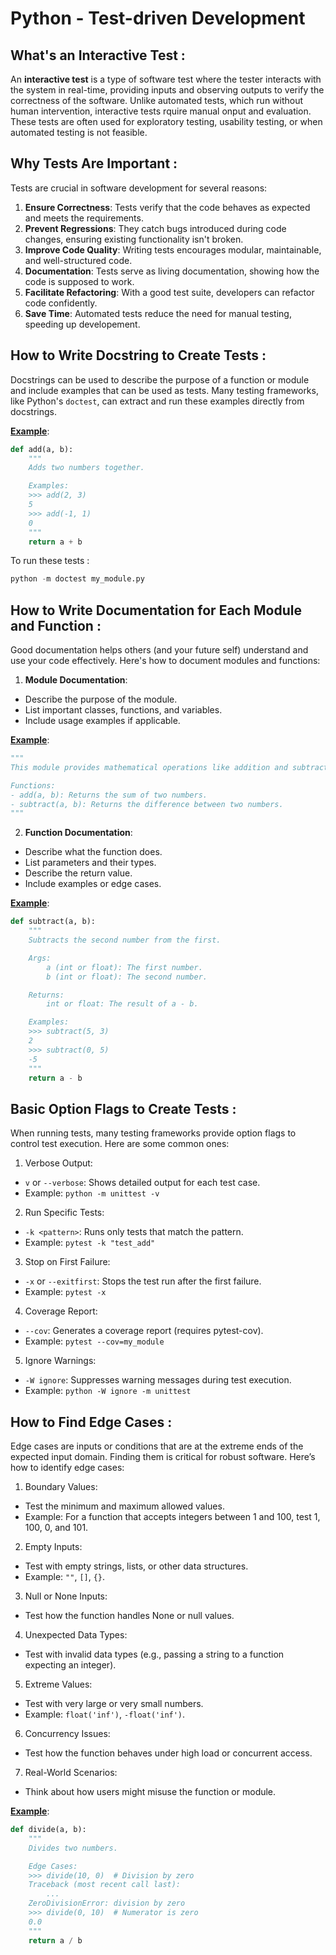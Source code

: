 # Python - Test-driven Development

## What's an Interactive Test :

An **interactive test** is a type of software test where the tester interacts with the system in real-time,
providing inputs and observing outputs to verify the correctness of the software. Unlike automated tests, which run without human intervention, interactive tests rquire manual onput and evaluation. These tests are often used for exploratory testing, usability testing, or when automated testing is not feasible.

## Why Tests Are Important :

Tests are crucial in software development for several reasons:

1. **Ensure Correctness**: Tests verify that the code behaves as expected and meets the requirements.
2. **Prevent Regressions**: They catch bugs introduced during code changes, ensuring existing functionality isn't broken.
3. **Improve Code Quality**: Writing tests encourages modular, maintainable, and well-structured code.
4. **Documentation**: Tests serve as living documentation, showing how the code is supposed to work.
5. **Facilitate Refactoring**: With a good test suite, developers can refactor code confidently.
6. **Save Time**: Automated tests reduce the need for manual testing, speeding up developement.

## How to Write Docstring to Create Tests :

Docstrings can be used to describe the purpose of a function or module and include examples that can be used as tests.
Many testing frameworks, like Python's `doctest`, can extract and run these examples directly from docstrings.

<ins>**Example**</ins>:

```python
def add(a, b):
    """
    Adds two numbers together.

    Examples:
    >>> add(2, 3)
    5
    >>> add(-1, 1)
    0
    """
    return a + b
```

To run these tests :

```python
python -m doctest my_module.py
```

## How to Write Documentation for Each Module and Function :

Good documentation helps others (and your future self) understand and use your code effectively. Here's how to document modules and functions:

1. **Module Documentation**:

- Describe the purpose of the module.
- List important classes, functions, and variables.
- Include usage examples if applicable.

<ins>**Example**</ins>:

```python
"""
This module provides mathematical operations like addition and subtraction.

Functions:
- add(a, b): Returns the sum of two numbers.
- subtract(a, b): Returns the difference between two numbers.
"""
```

2. **Function Documentation**:

- Describe what the function does.
- List parameters and their types.
- Describe the return value.
- Include examples or edge cases.

<ins>**Example**</ins>:

```python
def subtract(a, b):
    """
    Subtracts the second number from the first.

    Args:
        a (int or float): The first number.
        b (int or float): The second number.

    Returns:
        int or float: The result of a - b.

    Examples:
    >>> subtract(5, 3)
    2
    >>> subtract(0, 5)
    -5
    """
    return a - b
```

## Basic Option Flags to Create Tests :

When running tests, many testing frameworks provide option flags to control test execution. Here are some common ones:

1. Verbose Output:
* `v` or `--verbose`: Shows detailed output for each test case.
* Example: `python -m unittest -v`

2. Run Specific Tests:
* `-k <pattern>`: Runs only tests that match the pattern.
* Example: `pytest -k "test_add"`

3. Stop on First Failure:
* `-x` or `--exitfirst`: Stops the test run after the first failure.
* Example: `pytest -x`

4. Coverage Report:
* `--cov`: Generates a coverage report (requires pytest-cov).
* Example: `pytest --cov=my_module`

5. Ignore Warnings:
* `-W ignore`: Suppresses warning messages during test execution.
* Example: `python -W ignore -m unittest`

## How to Find Edge Cases :

Edge cases are inputs or conditions that are at the extreme ends of the expected input domain. Finding them is critical for robust software. Here’s how to identify edge cases:

1. Boundary Values:
* Test the minimum and maximum allowed values.
* Example: For a function that accepts integers between 1 and 100, test 1, 100, 0, and 101.

2. Empty Inputs:
* Test with empty strings, lists, or other data structures.
* Example: `""`, `[]`, `{}`.

3. Null or None Inputs:
* Test how the function handles None or null values.

4. Unexpected Data Types:
* Test with invalid data types (e.g., passing a string to a function expecting an integer).

5. Extreme Values:
* Test with very large or very small numbers.
* Example: `float('inf')`, `-float('inf')`.

6. Concurrency Issues:
* Test how the function behaves under high load or concurrent access.

7. Real-World Scenarios:
* Think about how users might misuse the function or module.

<ins>**Example**</ins>:

```python
def divide(a, b):
    """
    Divides two numbers.

    Edge Cases:
    >>> divide(10, 0)  # Division by zero
    Traceback (most recent call last):
        ...
    ZeroDivisionError: division by zero
    >>> divide(0, 10)  # Numerator is zero
    0.0
    """
    return a / b
```